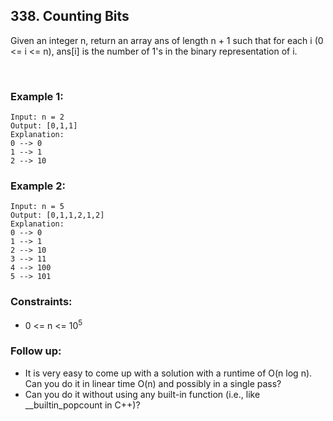 ##  338. Counting Bits


Given an integer n, return an array ans of length n + 1 such that for each i (0 <= i <= n), ans[i] is the number of 1's in the binary representation of i.

<br>

### Example 1:

```
Input: n = 2
Output: [0,1,1]
Explanation:
0 --> 0
1 --> 1
2 --> 10
```

### Example 2:

```
Input: n = 5
Output: [0,1,1,2,1,2]
Explanation:
0 --> 0
1 --> 1
2 --> 10
3 --> 11
4 --> 100
5 --> 101
```



### Constraints:

- 0 <= n <= 10<sup>5</sup>


### Follow up:

- It is very easy to come up with a solution with a runtime of O(n log n). Can you do it in linear time O(n) and possibly in a single pass?
- Can you do it without using any built-in function (i.e., like __builtin_popcount in C++)?